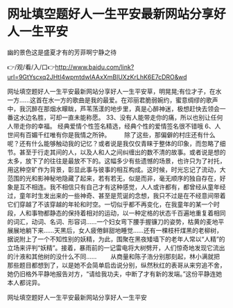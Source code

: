# 网址填空题好人一生平安最新网站分享好人一生平安
幽的景色这是盛夏才有的芳菲啊宁静之待

👉/观/看/入/口👉http://www.baidu.com/link?url=9GtYscxq2JHtl4wpmtdwIAAxXmBlUXzKrLhK6E7cDRO&wd

网址填空题好人一生平安最新网站分享好人一生平安草，明晃晃;有位才子，在水一方......这首在水一方的歌曲是我的最爱。在邓丽君脆弱婉约，蜜意绸缪的歌声中，我沉醉在那烟水矇眬，芦苇荡漾的地步里，真是心醉神迷，极想赶快去领会一番这水边名胜，可却一直未能称愿。
	33、没有人能带走你的痛，所以也别让任何人带走你的幸福。
		经典爱情个性签名精选，经典个性的爱情签名很不错哦	6、人世间有百媚千红唯有你是我情之所钟。
　　除了这些，那偏僻的村庄还有什么呢？还有什么能够触动我的记忆？或者说是我仅仅青睐于整体的印象，而忽略了细节。甚至于行走其间的人，以及人和人之间纠缠出的数不清的故事。或者说是想的太多，放下了的往往是最放不下的。这幅多少有些遗憾的场景，也许只为了衬托，用这种空旷作为背景，彰显此事与彼事的相互构成。这时候，时光忘记了流动，大范围的光和影神秘地隐藏了起来，若有若无，似是而非，毫无顺序的独自存在，好象是互不相连。我不相信只有自己才有这种感觉，人人或许都有，都曾经从童年经过，童年时生发出来的一些神奇、甚至是荒诞的念想，我只不过是在不经意间带着它们穿越了不该穿越的年轮和时空。一切似乎都不再变化，在我童年的某一个时段，人和事物都静态的保持着相对的运动，以一种定格的状态千百遍地重复着相同的词汇，动词、名词、形容词……一个妇女弯下腰手握镰刀的姿势，枯黄的麦地平展展地躺下来……天黑后，女人疲倦鲜甜地睡觉……还有一棵枝杆煤黑的老柳树，据说附上了一个不知性别的妖精，为此，围聚在黑夜矮墙下的老年人常以“人精”的立场来评判“妖精”。接着，暴雨前的一记雷电将大树劈开，人们惊奇地发现它流出的汁液和其他树的没什么不同……
　　从商量和陈子浩分别那刻起，林小满就把那些题目都想到了，以是她不会简单启齿说分别，纵然秋红的表哥从来穷追不舍，她仍旧格外平静地报告对方，“请给我功夫，中断了才有新的发端。”这份平静连她本人都诧异。

网址填空题好人一生平安最新网站分享好人一生平安
